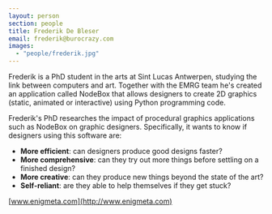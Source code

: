 ```yaml
---
layout: person
section: people
title: Frederik De Bleser
email: frederik@burocrazy.com
images: 
  - "people/frederik.jpg"
---
```

Frederik is a PhD student in the arts at Sint Lucas Antwerpen, studying the link between computers and art. Together with the EMRG team he's created an application called NodeBox that allows designers to create 2D graphics (static, animated or interactive) using Python programming code.

Frederik's PhD researches the impact of procedural graphics applications such as NodeBox on graphic designers. Specifically, it wants to know if designers using this software are:

* **More efficient**: can designers produce good designs faster?
* **More comprehensive**: can they try out more things before settling on a finished design?
* **More creative**: can they produce new things beyond the state of the art?
* **Self-reliant**: are they able to help themselves if they get stuck?

[www.enigmeta.com](http://www.enigmeta.com)
